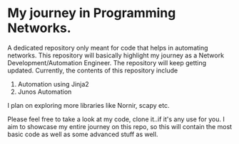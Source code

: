 # My journey in Programming Networks. 

A dedicated repository only meant for code that helps in automating networks. This repository will basically highlight my journey as a Network Development/Automation Engineer. The repository will keep getting updated. Currently, the contents of this repository include

1. Automation using Jinja2
2. Junos Automation

I plan on exploring more libraries like Nornir, scapy etc. 

Please feel free to take a look at my code, clone it..if it's any use for you. I aim to showcase my entire journey on this repo, so this will contain the most basic code as well as some advanced stuff as well.
